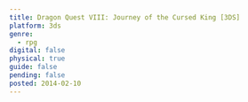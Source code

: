 ```yaml
---
title: Dragon Quest VIII: Journey of the Cursed King [3DS]
platform: 3ds
genre:
  - rpg
digital: false
physical: true
guide: false
pending: false
posted: 2014-02-10
---
```

